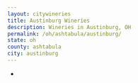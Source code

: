 ```yaml
---
layout: citywineries
title: Austinburg Wineries
description: Wineries in Austinburg, OH
permalink: /oh/ashtabula/austinburg/
state: oh
county: ashtabula
city: austinburg
---
```

-
